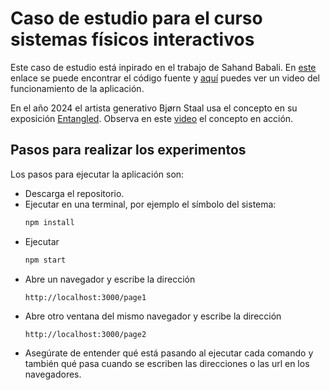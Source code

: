 # Caso de estudio para el curso sistemas físicos interactivos

Este caso de estudio está inpirado en el trabajo de Sahand Babali. En [este](https://github.com/sahandbabali/Cross-Browser-Window-Interaction-using-p5.js-and-Websockets) 
enlace se puede encontrar el código fuente y [aquí](https://youtu.be/cBgxArOP4jg?si=Iv04DnhWcUaMkzUE) puedes ver un video del funcionamiento de la aplicación.

En el año 2024 el artista generativo Bjørn Staal usa el concepto en su exposición [Entangled](https://www.fxhash.xyz/vertex/entangled). Observa en este 
[video](https://x.com/_nonfigurativ_/status/1727322594570027343) el concepto en acción.

## Pasos para realizar los experimentos

Los pasos para ejecutar la aplicación son:

* Descarga el repositorio.
* Ejecutar en una terminal, por ejemplo el símbolo del sistema:
  ``` bash
  npm install
  ```
* Ejecutar
  ``` bash
  npm start
  ```
* Abre un navegador y escribe la dirección
  ```
  http://localhost:3000/page1
  ```
* Abre otro ventana del mismo navegador y escribe la dirección
  ```
  http://localhost:3000/page2
  ```
* Asegúrate de entender qué está pasando al ejecutar cada comando y también qué pasa cuando se escriben las direcciones o las url en los navegadores.



